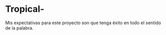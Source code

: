 # Tropical-
Mis expectativas para este proyecto son que tenga éxito en todo el sentido de la palabra. 
